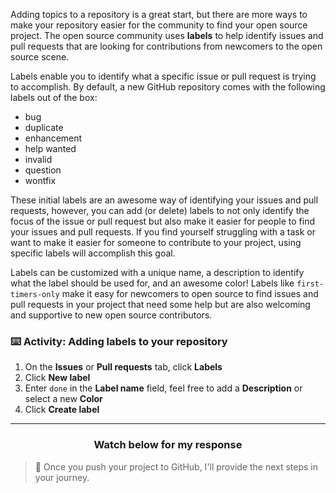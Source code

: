 Adding topics to a repository is a great start, but there are more ways to make your repository easier for the community to find your open source project. The open source community uses **labels** to help identify issues and pull requests that are looking for contributions from newcomers to the open source scene.

Labels enable you to identify what a specific issue or pull request is trying to accomplish. By default, a new GitHub repository comes with the following labels out of the box:

- bug
- duplicate
- enhancement
- help wanted
- invalid
- question
- wontfix

These initial labels are an awesome way of identifying your issues and pull requests, however, you can add (or delete) labels to not only identify the focus of the issue or pull request but also make it easier for people to find your issues and pull requests. If you find yourself struggling with a task or want to make it easier for someone to contribute to your project, using specific labels will accomplish this goal.

Labels can be customized with a unique name, a description to identify what the label should be used for, and an awesome color! Labels like `first-timers-only` make it easy for newcomers to open source to find issues and pull requests in your project that need some help but are also welcoming and supportive to new open source contributors. 

### :keyboard: Activity: Adding labels to your repository

1. On the **Issues** or **Pull requests** tab, click **Labels**
1. Click **New label**
1. Enter `done` in the **Label name** field, feel free to add a **Description** or select a new **Color**
1. Click **Create label**

<hr>
<h3 align="center">Watch below for my response</h3>

> :robot: Once you push your project to GitHub, I'll provide the next steps in your journey.
